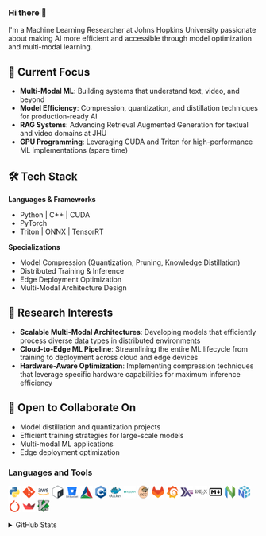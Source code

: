 ### Hi there 👋


<!--
**debashishc/debashishc** is a ✨ _special_ ✨ repository because its `README.md` (this file) appears on your GitHub profile.


[![@debashishc's Holopin board](https://holopin.me/debashishc)](https://holopin.io/@debashishc)
-->

I'm a Machine Learning Researcher at Johns Hopkins University passionate about making AI more efficient and accessible through model optimization and multi-modal learning.

## 🔬 Current Focus
- **Multi-Modal ML**: Building systems that understand text, video, and beyond
- **Model Efficiency**: Compression, quantization, and distillation techniques for production-ready AI
- **RAG Systems**: Advancing Retrieval Augmented Generation for textual and video domains at JHU
- **GPU Programming**: Leveraging CUDA and Triton for high-performance ML implementations (spare time)

## 🛠️ Tech Stack
**Languages & Frameworks**
- Python | C++ | CUDA
- PyTorch
- Triton | ONNX | TensorRT

**Specializations**
- Model Compression (Quantization, Pruning, Knowledge Distillation)
- Distributed Training & Inference
- Edge Deployment Optimization
- Multi-Modal Architecture Design

## 🎯 Research Interests
- **Scalable Multi-Modal Architectures**: Developing models that efficiently process diverse data types in distributed environments
- **Cloud-to-Edge ML Pipeline**: Streamlining the entire ML lifecycle from training to deployment across cloud and edge devices
- **Hardware-Aware Optimization**: Implementing compression techniques that leverage specific hardware capabilities for maximum inference efficiency


## 🤝 Open to Collaborate On
- Model distillation and quantization projects
- Efficient training strategies for large-scale models
- Multi-modal ML applications
- Edge deployment optimization

### Languages and Tools
<p align="left">
<img src="https://raw.githubusercontent.com/devicons/devicon/master/icons/python/python-original.svg" alt="python" width="25" height="25" />
<img src="https://raw.githubusercontent.com/devicons/devicon/master/icons/git/git-original.svg" alt="git" width="25" height="25" />
<img src="https://raw.githubusercontent.com/github/explore/80688e429a7d4ef2fca1e82350fe8e3517d3494d/topics/aws/aws.png" alt="aws" width="25" height="25" />
<img src="https://github.com/devicons/devicon/blob/master/icons/bash/bash-original.svg" alt="bash" width="25" height="25" />
<img src="https://github.com/devicons/devicon/blob/master/icons/bitbucket/bitbucket-original-wordmark.svg" alt="bitbucket" width="25" height="25" />
<img src="https://github.com/devicons/devicon/blob/master/icons/cmake/cmake-original.svg" alt="cmake" width="25" height="25" />
<img src="https://github.com/devicons/devicon/blob/master/icons/cplusplus/cplusplus-original.svg" alt="cplusplus" width="25" height="25" />
<img src="https://github.com/devicons/devicon/blob/master/icons/docker/docker-original-wordmark.svg" alt="docker" width="25" height="25" />
<img src="https://github.com/devicons/devicon/blob/master/icons/fastapi/fastapi-original-wordmark.svg" alt="fastapi" width="25" height="25" />
<img src="https://github.com/devicons/devicon/blob/master/icons/gcc/gcc-original.svg" alt="gcc" width="25" height="25" />
<img src="https://github.com/devicons/devicon/blob/master/icons/gitlab/gitlab-original.svg" alt="gitlab" width="25" height="25" />
<img src="https://github.com/devicons/devicon/blob/master/icons/grafana/grafana-original.svg" alt="grafana" width="25" height="25" />
<img src="https://github.com/devicons/devicon/blob/master/icons/haskell/haskell-original.svg" alt="haskell" width="25" height="25" />
<img src="https://github.com/devicons/devicon/blob/master/icons/latex/latex-original.svg" alt="latex" width="25" height="25" />
<img src="https://github.com/devicons/devicon/blob/master/icons/markdown/markdown-original.svg" alt="markdown" width="25" height="25" />
<img src="https://github.com/devicons/devicon/blob/master/icons/neovim/neovim-original.svg" alt="neovim" width="25" height="25" />
<img src="https://github.com/devicons/devicon/blob/master/icons/numpy/numpy-original.svg" alt="numpy" width="25" height="25" />
<img src="https://github.com/devicons/devicon/blob/master/icons/pytorch/pytorch-original.svg" alt="pytorch" width="25" height="25" />
<img src="https://github.com/devicons/devicon/blob/master/icons/streamlit/streamlit-original.svg" alt="streamlit" width="25" height="25" />
<img src="https://github.com/devicons/devicon/blob/master/icons/vim/vim-original.svg" alt="vim" width="25" height="25" />
</p>

<details>
  <summary>GitHub Stats</summary>
    <a href="https://github.com/debashishc/github-stats">
    <img src="https://raw.githubusercontent.com/debashishc/gh-stats/master/generated/overview.svg#gh-dark-mode-only" />
    <img src="https://raw.githubusercontent.com/debashishc/gh-stats/master/generated/languages.svg#gh-dark-mode-only" />
    </a>
</details>


